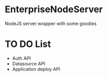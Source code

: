 # EnterpriseNodeServer
NodeJS server wrapper with some goodies

# TO DO List
- Auth API
- Datasource API
- Application deploy API
